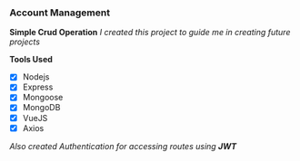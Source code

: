### Account Management

**Simple Crud Operation**
*I created this project to guide me in creating future projects*

**Tools Used**
- [x] Nodejs
- [x] Express
- [x] Mongoose
- [x] MongoDB
- [x] VueJS
- [x] Axios

*Also created Authentication for accessing routes using **JWT***
